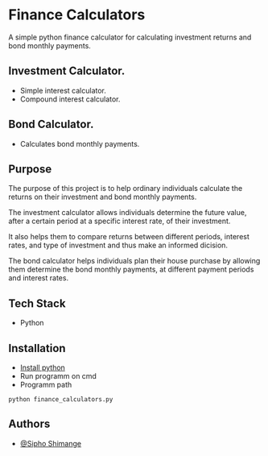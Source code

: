 
# Finance Calculators 

A simple python finance calculator for calculating investment returns and bond 
monthly payments.

## Investment Calculator.
* Simple interest calculator.
* Compound interest calculator.

## Bond Calculator.
* Calculates bond monthly payments.

## Purpose
The purpose of this project is to help ordinary individuals calculate the returns on their
investment and bond monthly payments.

The investment calculator allows individuals determine the future value, after a certain
period at a specific interest rate, of their investment.

It also helps them to compare returns between different periods, interest rates, and type
of investment and thus make an informed dicision.

The bond calculator helps individuals plan their house purchase by allowing them determine
the bond monthly payments, at different payment periods and interest rates.


## Tech Stack

* Python


## Installation

* [Install python](https://www.python.org/downloads/)
* Run programm on cmd
* Programm path

```
python finance_calculators.py
```
    
## Authors

- [@Sipho Shimange](https://github.com/SiphoGit)

